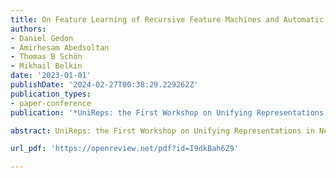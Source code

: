 ```yaml
---
title: On Feature Learning of Recursive Feature Machines and Automatic Relevance Determination
authors:
- Daniel Gedon
- Amirhesam Abedsoltan
- Thomas B Schön
- Mikhail Belkin
date: '2023-01-01'
publishDate: '2024-02-27T00:38:29.229262Z'
publication_types:
- paper-conference
publication: '*UniReps: the First Workshop on Unifying Representations in Neural Models*'

abstract: UniReps: the First Workshop on Unifying Representations in Neural Models at NeurIPS, 2023

url_pdf: 'https://openreview.net/pdf?id=I9dkBah6Z9'

---
```

